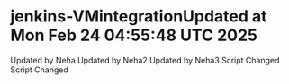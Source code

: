# jenkins-VMintegrationUpdated at Mon Feb 24 04:55:48 UTC 2025
Updated by Neha
Updated by Neha2
Updated by Neha3
Script Changed
Script Changed
